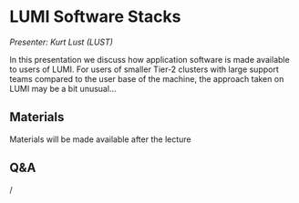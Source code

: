 # LUMI Software Stacks

*Presenter: Kurt Lust (LUST)*

In this presentation we discuss how application software is made available to
users of LUMI. For users of smaller Tier-2 clusters with large support teams compared
to the user base of the machine, the approach taken on LUMI may be a bit unusual...


## Materials

Materials will be made available after the lecture

<!--
<video src="https://462000265.lumidata.eu/2day-20250602/recordings/105-SoftwareStacks.mp4" controls="controls"></video>
-->
<!--
-   A video recording will follow.
-->

<!--
-   [Slides](https://462000265.lumidata.eu/2day-20250602/files/LUMI-2day-20250602-105-SoftwareStacks.pdf)

-   [Course notes](105-SoftwareStacks.md)

-   [Exercises](E105-SoftwareStacks.md)

Archived materials on LUMI:

-   Slides: `/appl/local/training/2day-20250602/files/LUMI-2day-20250602-105-SoftwareStacks.pdf`

-   Recording: `/appl/local/training/2day-20250602/recordings/105-SoftwareStacks.mp4`
-->


## Q&A

/
